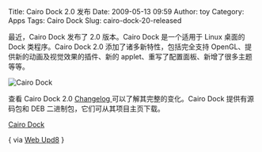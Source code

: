 Title: Cairo Dock 2.0 发布
Date: 2009-05-13 09:59
Author: toy
Category: Apps
Tags: Cairo Dock
Slug: cairo-dock-20-released

最近，Cairo Dock 发布了 2.0 版本。Cairo Dock 是一个适用于 Linux 桌面的
Dock 类程序。Cairo Dock 2.0 添加了诸多新特性，包括完全支持
OpenGL、提供新的动画及视觉效果的插件、新的
applet、重写了配置面板、新增了很多主题等等。

![Cairo Dock](http://i.linuxtoy.org/images/2009/05/cairo-dock.png)

查看 Cairo Dock 2.0 [Changelog
](http://www.cairo-dock.org/mr\_article.php?b=5&a=42)
可以了解其完整的变化。Cairo Dock 提供有源码包和 DEB
二进制包，它们可从其项目主页下载。

[Cairo
Dock](http://developer.berlios.de/project/showfiles.php?group\_id=8724)

{ via [Web
Upd8](http://webupd8.blogspot.com/2009/05/cairo-dock-200-is-here-linux-dock-menu.html)
}
